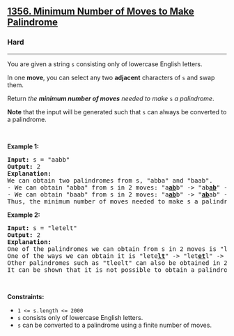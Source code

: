 <h2><a href="https://leetcode.com/problems/count-unique-characters-of-all-substrings-of-a-given-string">1356. Minimum Number of Moves to Make Palindrome</a></h2><h3>Hard</h3><hr><p>You are given a string <code>s</code> consisting only of lowercase English letters.</p>

<p>In one <strong>move</strong>, you can select any two <strong>adjacent</strong> characters of <code>s</code> and swap them.</p>

<p>Return <em>the <strong>minimum number of moves</strong> needed to make</em> <code>s</code> <em>a palindrome</em>.</p>

<p><strong>Note</strong> that the input will be generated such that <code>s</code> can always be converted to a palindrome.</p>

<p>&nbsp;</p>
<p><strong class="example">Example 1:</strong></p>

<pre>
<strong>Input:</strong> s = &quot;aabb&quot;
<strong>Output:</strong> 2
<strong>Explanation:</strong>
We can obtain two palindromes from s, &quot;abba&quot; and &quot;baab&quot;. 
- We can obtain &quot;abba&quot; from s in 2 moves: &quot;a<u><strong>ab</strong></u>b&quot; -&gt; &quot;ab<u><strong>ab</strong></u>&quot; -&gt; &quot;abba&quot;.
- We can obtain &quot;baab&quot; from s in 2 moves: &quot;a<u><strong>ab</strong></u>b&quot; -&gt; &quot;<u><strong>ab</strong></u>ab&quot; -&gt; &quot;baab&quot;.
Thus, the minimum number of moves needed to make s a palindrome is 2.
</pre>

<p><strong class="example">Example 2:</strong></p>

<pre>
<strong>Input:</strong> s = &quot;letelt&quot;
<strong>Output:</strong> 2
<strong>Explanation:</strong>
One of the palindromes we can obtain from s in 2 moves is &quot;lettel&quot;.
One of the ways we can obtain it is &quot;lete<u><strong>lt</strong></u>&quot; -&gt; &quot;let<u><strong>et</strong></u>l&quot; -&gt; &quot;lettel&quot;.
Other palindromes such as &quot;tleelt&quot; can also be obtained in 2 moves.
It can be shown that it is not possible to obtain a palindrome in less than 2 moves.
</pre>

<p>&nbsp;</p>
<p><strong>Constraints:</strong></p>

<ul>
	<li><code>1 &lt;= s.length &lt;= 2000</code></li>
	<li><code>s</code> consists only of lowercase English letters.</li>
	<li><code>s</code> can be converted to a palindrome using a finite number of moves.</li>
</ul>
